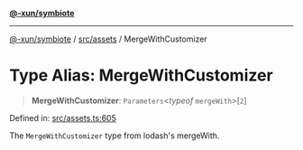 [**@-xun/symbiote**](../../../README.md)

***

[@-xun/symbiote](../../../README.md) / [src/assets](../README.md) / MergeWithCustomizer

# Type Alias: MergeWithCustomizer

> **MergeWithCustomizer**: `Parameters`\<*typeof* `mergeWith`\>\[`2`\]

Defined in: [src/assets.ts:605](https://github.com/Xunnamius/symbiote/blob/7f1f7a2772751006b2f87a140f0b00c116f4412c/src/assets.ts#L605)

The `MergeWithCustomizer` type from lodash's mergeWith.
